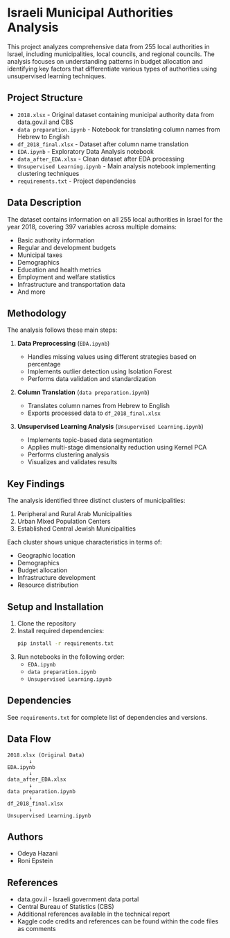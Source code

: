 # Israeli Municipal Authorities Analysis
This project analyzes comprehensive data from 255 local authorities in Israel, including municipalities, local councils, and regional councils.
The analysis focuses on understanding patterns in budget allocation and identifying key factors that differentiate various types of authorities using unsupervised learning techniques.

## Project Structure
- `2018.xlsx` - Original dataset containing municipal authority data from data.gov.il and CBS
- `data preparation.ipynb` - Notebook for translating column names from Hebrew to English
- `df_2018_final.xlsx` - Dataset after column name translation
- `EDA.ipynb` - Exploratory Data Analysis notebook
- `data_after_EDA.xlsx` - Clean dataset after EDA processing
- `Unsupervised Learning.ipynb` - Main analysis notebook implementing clustering techniques
- `requirements.txt` - Project dependencies

## Data Description
The dataset contains information on all 255 local authorities in Israel for the year 2018, covering 397 variables across multiple domains:
- Basic authority information
- Regular and development budgets
- Municipal taxes
- Demographics
- Education and health metrics
- Employment and welfare statistics
- Infrastructure and transportation data
- And more

## Methodology
The analysis follows these main steps:

1. **Data Preprocessing** (`EDA.ipynb`)
   - Handles missing values using different strategies based on percentage
   - Implements outlier detection using Isolation Forest
   - Performs data validation and standardization

2. **Column Translation** (`data preparation.ipynb`)
   - Translates column names from Hebrew to English
   - Exports processed data to `df_2018_final.xlsx`

3. **Unsupervised Learning Analysis** (`Unsupervised Learning.ipynb`)
   - Implements topic-based data segmentation
   - Applies multi-stage dimensionality reduction using Kernel PCA
   - Performs clustering analysis
   - Visualizes and validates results

## Key Findings
The analysis identified three distinct clusters of municipalities:
1. Peripheral and Rural Arab Municipalities
2. Urban Mixed Population Centers
3. Established Central Jewish Municipalities

Each cluster shows unique characteristics in terms of:
- Geographic location
- Demographics
- Budget allocation
- Infrastructure development
- Resource distribution

## Setup and Installation
1. Clone the repository
2. Install required dependencies:
   ```bash
   pip install -r requirements.txt
   ```
3. Run notebooks in the following order:
   - `EDA.ipynb`
   - `data preparation.ipynb`
   - `Unsupervised Learning.ipynb`

## Dependencies
See `requirements.txt` for complete list of dependencies and versions.

## Data Flow
```
2018.xlsx (Original Data)
       ↓
EDA.ipynb
       ↓
data_after_EDA.xlsx
       ↓
data preparation.ipynb
       ↓
df_2018_final.xlsx
       ↓
Unsupervised Learning.ipynb
```

## Authors
- Odeya Hazani 
- Roni Epstein 

## References
- data.gov.il - Israeli government data portal
- Central Bureau of Statistics (CBS)
- Additional references available in the technical report
- Kaggle code credits and references can be found within the code files as comments
